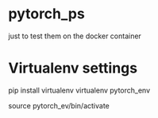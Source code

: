 # pytorch_ps

just to test them on the docker container


# Virtualenv settings

pip install virtualenv 
virtualenv pytorch_env

source pytorch_ev/bin/activate
